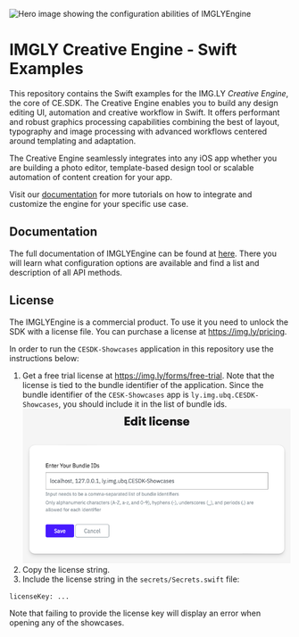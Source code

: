 ![Hero image showing the configuration abilities of IMGLYEngine](https://img.ly/static/cesdk_release_header_ios.png)

# IMGLY Creative Engine - Swift Examples

This repository contains the Swift examples for the IMG.LY *Creative Engine*, the core of CE.SDK. 
The Creative Engine enables you to build any design editing UI, automation and creative workflow in Swift.
It offers performant and robust graphics processing capabilities combining the best of layout, typography and image processing with advanced workflows centered around templating and adaptation. 

The Creative Engine seamlessly integrates into any iOS app whether you are building a photo editor, template-based design tool or scalable automation of content creation for your app.

Visit our [documentation](https://img.ly/docs/cesdk) for more tutorials on how to integrate and
customize the engine for your specific use case.

## Documentation
The full documentation of IMGLYEngine can be found at
[here](https://img.ly/docs/cesdk/ios/).
There you will learn what configuration options are available and find a list
and description of all API methods.

## License

The IMGLYEngine is a commercial product. To use it you need to unlock the SDK with a license file. You can purchase a license at https://img.ly/pricing.

In order to run the `CESDK-Showcases` application in this repository use the instructions below:
1. Get a free trial license at https://img.ly/forms/free-trial. Note that the license is tied to the bundle identifier of the application. Since the bundle identifier of the `CESK-Showcases` app is `ly.img.ubq.CESDK-Showcases`, you should include it in the list of bundle ids.
   ![alt text](./bundle_id_instruction.png)
2. Copy the license string.
3. Include the license string in the `secrets/Secrets.swift` file:
```
licenseKey: ...
```

Note that failing to provide the license key will display an error when opening any of the showcases.
